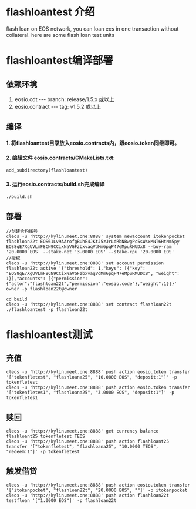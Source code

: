 # flashloantest 介绍

flash loan on EOS network, you can loan eos in one transaction without collateral. here are some flash loan test units

# flashloantest编译部署

## 依赖环境

1. eosio.cdt --- branch: release/1.5.x 或以上
2. eosio.contract --- tag:  v1.5.2 或以上

## 编译

#### 1. 将flashloantest目录放入eosio.contracts内，跟eosio.token同级即可。
#### 2. 编辑文件 eosio.contracts/CMakeLists.txt:

```
add_subdirectory(flashloantest)
```
#### 3. 运行eosio.contracts/build.sh完成编译
 ```
 ./build.sh
 ```
 
 ## 部署
```
//创建合约帐号
cleos -u 'http://kylin.meet.one:8888' system newaccount itokenpocket flashloan22t EOS61Lv9AArofgBUhE4JKtJ5zJrLdRbNBwgPc5sWsxMNT6HtNm5py EOS8gE7XgUVLmF8CN9CCixNaVGFzbxvagVdMm6pqP47eMpuRMUDx8 --buy-ram '20.0000 EOS' --stake-net '3.0000 EOS' --stake-cpu '20.0000 EOS'
//授权
cleos -u 'http://kylin.meet.one:8888' set account permission flashloan22t active '{"threshold": 1,"keys": [{"key": "EOS8gE7XgUVLmF8CN9CCixNaVGFzbxvagVdMm6pqP47eMpuRMUDx8", "weight": 1}],"accounts": [{"permission":{"actor":"flashloan22t","permission":"eosio.code"},"weight":1}]}' owner -p flashloan22t@owner

cd build
cleos -u 'http://kylin.meet.one:8888' set contract flashloan22t ./flashloantest -p flashloan22t
```
# flashloantest测试
## 充值
```
cleos -u 'http://kylin.meet.one:8888' push action eosio.token transfer '["tokenfletest", "flashloana25", "10.0000 EOS", "deposit:1"]' -p tokenfletest
cleos -u 'http://kylin.meet.one:8888' push action eosio.token transfer '["tokenfletes1", "flashloana25", "3.0000 EOS", "deposit:1"]' -p tokenfletes1
```
## 赎回
```
cleos -u 'http://kylin.meet.one:8888' get currency balance flashloant25 tokenfletest TEOS
cleos -u 'http://kylin.meet.one:8888' push action flashloant25 transfer '["tokenfletest", "flashloana25", "10.0000 TEOS", "redeem:1"]' -p tokenfletest
```
## 触发借贷
```
cleos -u 'http://kylin.meet.one:8888' push action eosio.token transfer '["itokenpocket", "flashloan22t", "20.0000 EOS", ""]' -p itokenpocket
cleos -u 'http://kylin.meet.one:8888' push action flashloan22t testfloan '["1.0000 EOS"]' -p flashloan22t
```
